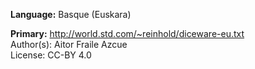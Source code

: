 **Language:** Basque (Euskara)

**Primary:** http://world.std.com/~reinhold/diceware-eu.txt  
Author(s): Aitor Fraile Azcue  
License: CC-BY 4.0

